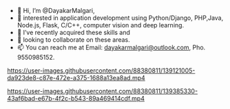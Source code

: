 - 👋 Hi, I’m @DayakarMalgari,
- 👀 interested in application development using Python/Django, PHP,Java, Node.js, Flask, C/C++, computer vision and deep learning. 
- 🌱 I’ve recently acquired these skills and 
- 💞️ looking to collaborate on these areas.
- 📫 You can reach me at Email: dayakarmalgari@outlook.com, Pho. 9550985152.





https://user-images.githubusercontent.com/88380811/139121005-da923de8-c87e-472e-a375-1688a13ea8ad.mp4






https://user-images.githubusercontent.com/88380811/139385330-43af6bad-e67b-4f2c-b543-89a469414cdf.mp4


<!---
DayakarMalgari/DayakarMalgari is a ✨ special ✨ repository because its `README.md` (this file) appears on your GitHub profile.
You can click the Preview link to take a look at your changes.
--->


